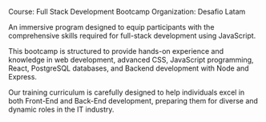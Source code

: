 Course: Full Stack Development Bootcamp
Organization: Desafio Latam

An immersive program designed to equip participants with the comprehensive skills required for full-stack development using JavaScript.

This bootcamp is structured to provide hands-on experience and knowledge in web development, advanced CSS, JavaScript programming, React, PostgreSQL databases, and Backend development with Node and Express. 

Our training curriculum is carefully designed to help individuals excel in both Front-End and Back-End development, preparing them for diverse and dynamic roles in the IT industry.
